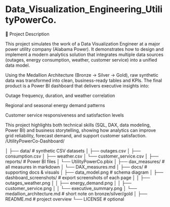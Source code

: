 # Data_Visualization_Engineering_UtilityPowerCo.
📄 Project Description

This project simulates the work of a Data Visualization Engineer at a major power utility company (Alabama Power). It demonstrates how to design and implement a modern analytics solution that integrates multiple data sources (outages, energy consumption, weather, customer service) into a unified data model.

Using the Medallion Architecture (Bronze → Silver → Gold), raw synthetic data was transformed into clean, business-ready tables and KPIs. The final product is a Power BI dashboard that delivers executive insights into:

Outage frequency, duration, and weather correlation

Regional and seasonal energy demand patterns

Customer service responsiveness and satisfaction levels

This project highlights both technical skills (SQL, DAX, data modeling, Power BI) and business storytelling, showing how analytics can improve grid reliability, forecast demand, and support customer satisfaction.
/UtilityPowerCo-Dashboard/

│
├── data/                         # synthetic CSV datasets
│   ├── outages.csv
│   ├── consumption.csv
│   ├── weather.csv
│   └── customer_service.csv
│
├── reports/                      # Power BI files
│   └── UtilityPowerCo.pbix
│
├── dax_measures/                 # all measures in markdown
│   └── DAX_measures.md
│
├── docs/                         # supporting docs & visuals
│   ├── data_model.png            # schema diagram
│   ├── dashboard_screenshots/    # export screenshots of each page
│   │   ├── outages_weather.png
│   │   ├── energy_demand.png
│   │   ├── customer_service.png
│   │   └── executive_summary.png
│   └── medallion_architecture.md # short note on bronze/silver/gold
│
├── README.md                     # project overview
└── LICENSE                       # optional
